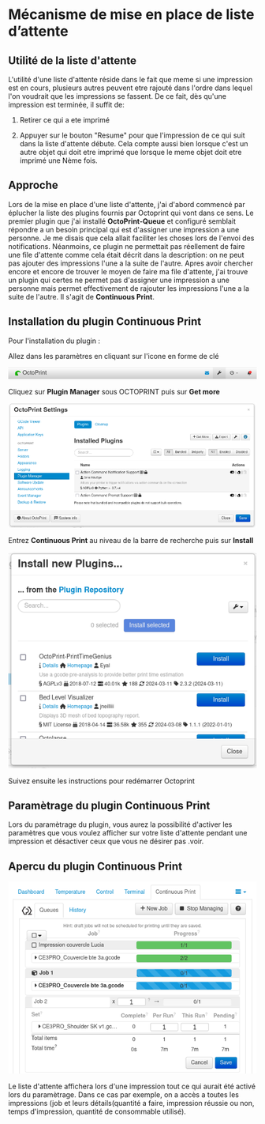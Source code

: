 # Mécanisme de mise en place de liste d’attente

## Utilité de la liste d'attente

L'utilité d'une liste d'attente réside dans le fait que meme si une impression est en cours, plusieurs autres peuvent etre rajouté dans l'ordre dans lequel l'on voudrait que les impressions se fassent. De ce fait, dès qu'une impression est terminée, il suffit de:

1. Retirer ce qui a ete imprimé

2. Appuyer sur le bouton "Resume" pour que l'impression de ce qui suit dans la liste d'attente débute. Cela compte aussi bien lorsque c'est un autre objet qui doit etre imprimé que lorsque le meme objet doit etre imprimé une Nème fois.

## Approche

Lors de la mise en place d'une liste d'attente, j'ai d'abord commencé par éplucher la liste des plugins fournis par Octoprint qui vont dans ce sens. Le premier plugin que j'ai installé **OctoPrint-Queue** et configuré semblait répondre a un besoin principal qui est d'assigner une impression a une personne. Je me disais que cela allait faciliter les choses lors de l'envoi des notifications. Néanmoins, ce plugin ne permettait pas réellement de faire une file d'attente comme cela était décrit dans la description: on ne peut pas ajouter des impressions l'une a la suite de l'autre.
Apres avoir chercher encore et encore de trouver le moyen de faire ma file d'attente, j'ai trouve un plugin qui certes ne permet pas d'assigner une impression a une personne mais permet effectivement de rajouter les impressions l'une a la suite de l'autre. Il s'agit de **Continuous Print**.

## Installation du plugin Continuous Print

Pour l'installation du plugin : 

Allez dans les paramètres en cliquant sur l'icone en forme de clé

![parametres](assets/parametres.png)

Cliquez sur **Plugin Manager** sous OCTOPRINT puis sur **Get more**

![manager](assets/manager.png)

Entrez **Continuous Print** au niveau de la barre de recherche puis sur **Install**

![installation](assets/installation.png)

Suivez ensuite les instructions pour redémarrer Octoprint

## Paramètrage du plugin Continuous Print

Lors du paramètrage du plugin, vous aurez la possibilité d'activer les paramètres que vous voulez afficher sur votre liste d'attente pendant une impression et désactiver ceux que vous ne désirer pas .voir.

## Apercu du plugin Continuous Print

![installation](assets/continuous.png)

Le liste d'attente affichera lors d'une impression tout ce qui aurait été activé lors du paramètrage. Dans ce cas par exemple, on a accès a toutes les impressions (job et leurs détails(quantité a faire, impression réussie ou non, temps d'impression, quantité de consommable utilisé). 


